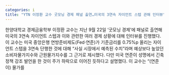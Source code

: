 ```yaml
---
categories: i
title: "YTN 이정환 교수 굿모닝 경제 패널 출연…미국의 3연속 자이언트 스텝 관해 인터뷰"
---
```

한양대학교 경제금융학부 이정환 교수는 지난 9월 22일  ‘굿모닝 경제’에 패널로 출연해 미국의 3연속 자이언트 스텝과 이와 관련한 여러 경제 상황에 대해 인터뷰를 진행했다.이 교수는 미국 중앙은행 연방준비제도(Fed·연준)가 기준금리를 0.75%p 올리는 자이언트 스텝을 3연속 단행한 것에 대해 “사실 시장에서 예측된 수치”라며 예상보다 높았던 소비자물가지수와 근원물가지수를 그 근거로 제시했다. 다만 미국 연준이 성명에서 긴축정책 강조 발언을 한 것이 주가 하락으로 이어진 듯하다고 설명했다. 이 교수는 “(연준이) 물가를